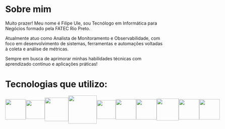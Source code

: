 # Sobre mim

Muito prazer! Meu nome é Filipe Ule, sou Tecnólogo em Informática para Negócios formado pela FATEC Rio Preto.

Atualmente atuo como Analista de Monitoramento e Observabilidade, com foco em desenvolvimento de sistemas, ferramentas e automações voltadas à coleta e análise de métricas.

Sempre em busca de aprimorar minhas habilidades técnicas com aprendizado contínuo e aplicações práticas!

# Tecnologias que utilizo:

<div style="display:flex; justify-content: space-around; align-items: center;">
<img src="https://cdn.jsdelivr.net/gh/devicons/devicon@latest/icons/go/go-original-wordmark.svg" width="65" /> <img src="https://cdn.jsdelivr.net/gh/devicons/devicon@latest/icons/python/python-original.svg" width="60" /> <img src="https://cdn.jsdelivr.net/gh/devicons/devicon@latest/icons/nodejs/nodejs-original-wordmark.svg" width="75" /> <img src="https://upload.wikimedia.org/wikipedia/commons/6/6f/Zabbix_logo.svg" width="90" /> <img src="https://cdn.jsdelivr.net/gh/devicons/devicon@latest/icons/grafana/grafana-original-wordmark.svg" width="60" /> <img src="https://cdn.jsdelivr.net/gh/devicons/devicon@latest/icons/docker/docker-original-wordmark.svg" width="65"/> <img src="https://cdn.jsdelivr.net/gh/devicons/devicon@latest/icons/postgresql/postgresql-original-wordmark.svg" width="65"/> <img src="https://cdn.jsdelivr.net/gh/devicons/devicon@latest/icons/mongodb/mongodb-original-wordmark.svg" width="70"/> <img src="https://cdn.jsdelivr.net/gh/devicons/devicon@latest/icons/debian/debian-original-wordmark.svg" width="65" /> <img src="https://cdn.jsdelivr.net/gh/devicons/devicon@latest/icons/amazonwebservices/amazonwebservices-original-wordmark.svg" width="65" />
</div>
